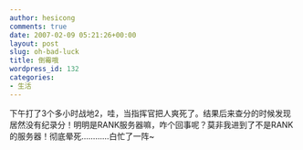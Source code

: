 ```yaml
---
author: hesicong
comments: true
date: 2007-02-09 05:21:26+00:00
layout: post
slug: oh-bad-luck
title: 倒霉哦
wordpress_id: 132
categories:
- 生活
---
```


下午打了3个多小时战地2，哇，当指挥官把人爽死了。结果后来查分的时候发现居然没有纪录分！明明是RANK服务器嘛，咋个回事呢？莫非我进到了不是RANK的服务器！彻底晕死…………白忙了一阵~
